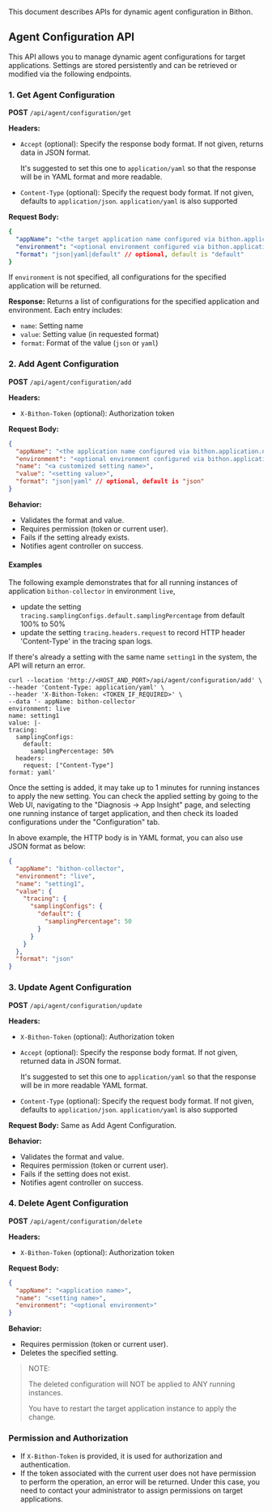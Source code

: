 This document describes APIs for dynamic agent configuration in Bithon.

## Agent Configuration API

This API allows you to manage dynamic agent configurations for target applications. Settings are stored persistently and can be retrieved or modified via the following endpoints.

### 1. Get Agent Configuration

**POST**   `/api/agent/configuration/get`

**Headers:**
- `Accept` (optional): Specify the response body format. If not given, returns data in JSON format. 
    
    It's suggested to set this one to `application/yaml` so that the response will be in YAML format and more readable.

- `Content-Type` (optional): Specify the request body format. If not given, defaults to `application/json`.
   `application/yaml` is also supported

**Request Body:**
```yaml
{
  "appName": "<the target application name configured via bithon.application.name property>",
  "environment": "<optional environment configured via bithon.application.env property>",
  "format": "json|yaml|default" // optional, default is "default"
}
```

If `environment` is not specified, all configurations for the specified application will be returned.

**Response:**
Returns a list of configurations for the specified application and environment. Each entry includes:
- `name`: Setting name
- `value`: Setting value (in requested format)
- `format`: Format of the value (`json` or `yaml`)

### 2. Add Agent Configuration

**POST** `/api/agent/configuration/add`

**Headers:**
- `X-Bithon-Token` (optional): Authorization token

**Request Body:**
```json
{
  "appName": "<the application name configured via bithon.application.name property>",
  "environment": "<optional environment configured via bithon.application.env property>",
  "name": "<a customized setting name>",
  "value": "<setting value>",
  "format": "json|yaml" // optional, default is "json"
}
```

**Behavior:**
- Validates the format and value.
- Requires permission (token or current user).
- Fails if the setting already exists.
- Notifies agent controller on success.

#### Examples

The following example demonstrates that for all running instances of application `bithon-collector` in environment `live`, 
- update the setting `tracing.samplingConfigs.default.samplingPercentage` from default 100% to 50%
- update the setting `tracing.headers.request` to record HTTP header 'Content-Type' in the tracing span logs.  

If there's already a setting with the same name `setting1` in the system, the API will return an error.

```text
curl --location 'http://<HOST_AND_PORT>/api/agent/configuration/add' \
--header 'Content-Type: application/yaml' \
--header 'X-Bithon-Token: <TOKEN_IF_REQUIRED>' \
--data '- appName: bithon-collector
environment: live
name: setting1
value: |-
tracing:
  samplingConfigs:
    default:
      samplingPercentage: 50%
  headers:
    request: ["Content-Type"]
format: yaml'
```

Once the setting is added, it may take up to 1 minutes for running instances to apply the new setting.
You can check the applied setting by going to the Web UI, navigating to the "Diagnosis -> App Insight" page, and selecting one running instance of target application, 
and then check its loaded configurations under the "Configuration" tab.

In above example, the HTTP body is in YAML format, you can also use JSON format as below:

```json
{
  "appName": "bithon-collector",
  "environment": "live",
  "name": "setting1",
  "value": {
    "tracing": {
      "samplingConfigs": {
        "default": {
          "samplingPercentage": 50
        }
      }
    }
  },
  "format": "json"
}
```

### 3. Update Agent Configuration

**POST** `/api/agent/configuration/update`

**Headers:**
- `X-Bithon-Token` (optional): Authorization token
- `Accept` (optional): Specify the response body format. If not given, returned data in JSON format.

  It's suggested to set this one to `application/yaml` so that the response will be in more readable YAML format.

- `Content-Type` (optional): Specify the request body format. If not given, defaults to `application/json`.
  `application/yaml` is also supported

**Request Body:**
Same as Add Agent Configuration.

**Behavior:**
- Validates the format and value.
- Requires permission (token or current user).
- Fails if the setting does not exist.
- Notifies agent controller on success.

### 4. Delete Agent Configuration

**POST** `/api/agent/configuration/delete`

**Headers:**
- `X-Bithon-Token` (optional): Authorization token

**Request Body:**
```json
{
  "appName": "<application name>",
  "name": "<setting name>",
  "environment": "<optional environment>"
}
```

**Behavior:**
- Requires permission (token or current user).
- Deletes the specified setting.

> 
> NOTE:
> 
> The deleted configuration will NOT be applied to ANY running instances.
> 
> You have to restart the target application instance to apply the change.


### Permission and Authorization
- If `X-Bithon-Token` is provided, it is used for authorization and authentication.
- If the token associated with the current user does not have permission to perform the operation, an error will be returned.
Under this case, you need to contact your administrator to assign permissions on target applications.


